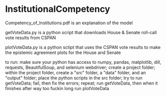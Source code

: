 # InstitutionalCompetency

Competency_of_Institutions.pdf is an explanation of the model

getVoteData.py is a python script that downloads House & Senate roll-call vote results from CSPAN

plotVoteData.py is a python sctipt that uses the CSPAN vote results to make the epistemic agreement plots for the House and Senate


to run:
make sure your python has access to numpy, pandas, matplotlib, dill, requests, BeautifulSoup, and selenium webdriver; create a project folder; within the project folder, create a "src" folder, a "data" folder, and an "output" folder; 
place the python scripts in the src folder; try to run getVoteData; fail, then fix the errors; repeat; run getVoteData, then when it finishes after way too fuckin long run plotVoteData
 
